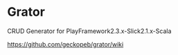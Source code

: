 Grator
======

CRUD Generator for PlayFramework2.3.x-Slick2.1.x-Scala

https://github.com/geckopeb/grator/wiki

